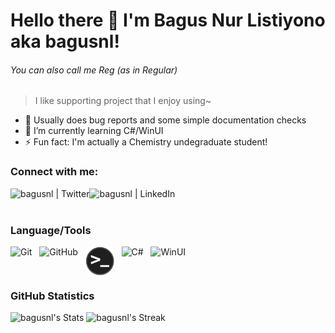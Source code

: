 # Hello there 👋 I'm Bagus Nur Listiyono aka bagusnl!
###### You can also call me Reg (as in Regular)

> I like supporting project that I enjoy using~

- 🤔 Usually does bug reports and some simple documentation checks
- 🌱 I’m currently learning C#/WinUI
- ⚡ Fun fact: I'm actually a Chemistry undegraduate student!

### Connect with me:
[<img align="left" alt="bagusnl | Twitter" height="40px" src="https://upload.wikimedia.org/wikipedia/commons/6/6f/Logo_of_Twitter.svg" />][twitter]
[<img align="left" alt="bagusnl | LinkedIn" height="42px" src="https://upload.wikimedia.org/wikipedia/commons/8/81/LinkedIn_icon.svg" />][linkedin]
<br/>
<br/>

### Language/Tools
<img align="top" alt="Git" width="95px" src="https://upload.wikimedia.org/wikipedia/commons/2/2b/Git-logo-white.svg" /> &nbsp; <img align="top" alt="GitHub" width="40px" src="https://upload.wikimedia.org/wikipedia/commons/2/24/Github_logo_svg.svg" /> &nbsp; <img align="top" alt="Terminal" width="46px" src="https://raw.githubusercontent.com/github/explore/80688e429a7d4ef2fca1e82350fe8e3517d3494d/topics/terminal/terminal.png" /> &nbsp; <img align="top" alt="C#" width="40px" src="https://upload.wikimedia.org/wikipedia/commons/b/bd/Logo_C_sharp.svg" /> &nbsp; <img align="top" alt="WinUI" width="46px" src="https://upload.wikimedia.org/wikipedia/commons/b/bb/WinUI_Icon.svg" />

### GitHub Statistics
![bagusnl's Stats](https://github-readme-stats.vercel.app/api?username=bagusnl&theme=synthwave&show_icons=true&hide_border=false&count_private=true) ![bagusnl's Streak](https://github-readme-streak-stats.herokuapp.com/?user=bagusnl&theme=synthwave&hide_border=false)

<!-- Defines -->
[twitter]: https://twitter.com/bagusnl
[linkedin]: https://www.linkedin.com/in/bagusnl
<!--
**bagusnl/bagusnl** is a ✨ _special_ ✨ repository because its `README.md` (this file) appears on your GitHub profile.

Here are some ideas to get you started:

- 🔭 I’m currently working on ...
- 🌱 I’m currently learning ...
- 👯 I’m looking to collaborate on ...
- 🤔 I’m looking for help with ...
- 💬 Ask me about ...
- 📫 How to reach me: ...
- 😄 Pronouns: ...
- ⚡ Fun fact: ...
-->
